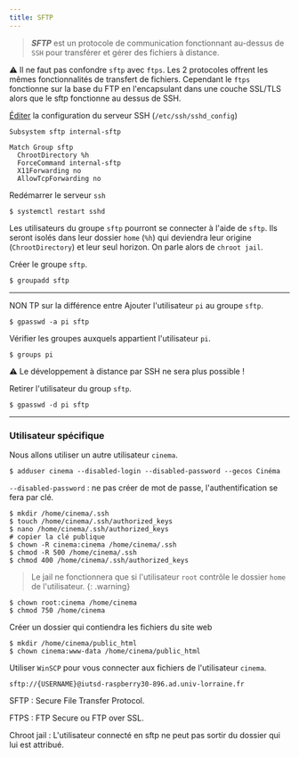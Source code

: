 ```yaml
---
title: SFTP
---
```


> ***SFTP*** est un protocole de communication fonctionnant au-dessus de `SSH` pour transférer et gérer des fichiers à distance.

:warning: Il ne faut pas confondre `sftp` avec `ftps`. Les 2 protocoles offrent les mêmes fonctionnalités de transfert de fichiers.  Cependant le `ftps` fonctionne sur la base du FTP en l'encapsulant dans une couche SSL/TLS alors que le sftp fonctionne au dessus de SSH.

[Éditer](/linux/nano) la configuration du serveur SSH  (`/etc/ssh/sshd_config`)

```properties
Subsystem sftp internal-sftp

Match Group sftp
  ChrootDirectory %h
  ForceCommand internal-sftp
  X11Forwarding no
  AllowTcpForwarding no
```

Redémarrer le serveur `ssh`

```>shell
$ systemctl restart sshd
```

Les utilisateurs du groupe `sftp` pourront se connecter à l'aide de `sftp`. Ils seront isolés dans leur dossier `home` (`%h`) qui deviendra leur origine (`ChrootDirectory`) et leur seul horizon. On parle alors de `chroot jail`.

Créer le groupe `sftp`.

```>shell
$ groupadd sftp
```

---

NON TP sur la différence entre
Ajouter l'utilisateur `pi` au groupe `sftp`.

```>shell
$ gpasswd -a pi sftp
```
Vérifier les groupes auxquels appartient l'utilisateur `pi`.

```>shell
$ groups pi
```

:warning: Le développement à distance par SSH ne sera plus possible !

Retirer l'utilisateur du group `sftp`.

```>shell
$ gpasswd -d pi sftp
```

---

### Utilisateur spécifique

Nous allons utiliser un autre utilisateur `cinema`.

```>shell
$ adduser cinema --disabled-login --disabled-password --gecos Cinéma
```

`--disabled-password` : ne pas créer de mot de passe, l'authentification se fera par clé.

```>shell
$ mkdir /home/cinema/.ssh
$ touch /home/cinema/.ssh/authorized_keys
$ nano /home/cinema/.ssh/authorized_keys
# copier la clé publique
$ chown -R cinema:cinema /home/cinema/.ssh
$ chmod -R 500 /home/cinema/.ssh
$ chmod 400 /home/cinema/.ssh/authorized_keys
```

> Le jail ne fonctionnera que si l'utilisateur `root` contrôle le dossier `home` de l'utilisateur.
{: .warning}

```>shell
$ chown root:cinema /home/cinema
$ chmod 750 /home/cinema
```

Créer un dossier qui contiendra les fichiers du site web

```>shell
$ mkdir /home/cinema/public_html
$ chown cinema:www-data /home/cinema/public_html
```

Utiliser `WinSCP` pour vous connecter aux fichiers de l'utilisateur `cinema`.

```
sftp://{USERNAME}@iutsd-raspberry30-896.ad.univ-lorraine.fr
```

SFTP
: Secure File Transfer Protocol.

FTPS
: FTP Secure ou FTP over SSL.

Chroot jail
: L'utilisateur connecté en sftp ne peut pas sortir du dossier qui lui est attribué.
